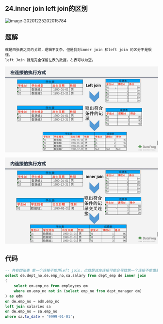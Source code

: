 ## 24.inner join left join的区别

![image-20201225202015784](SQL题解模板.assets/image-20201225202015784.png)



## 题解

```
就是四张表之间的关联，逻辑不复杂，但是我对inner join 和left join 的区分不是很懂。
left Join 就是完全保留左表的数据，右表可以为空。
```

![image-20201225203632389](../SQL题解模板.assets/image-20201225203632389.png)

![image-20201225204755449](../SQL题解模板.assets/image-20201225204755449.png)



## 代码

```sql
-- 共有四张表 第一个连接不能用left join，也就是说左连接可能会导致第一个连接不能做到筛选manager_no
select de.dept_no,de.emp_no,sa.salary from dept_emp de inner join  
(
    select em.emp_no from employees em
    where em.emp_no not in (select emp_no from dept_manager dm)
) as edm
on de.emp_no = edm.emp_no
left join salaries sa
on de.emp_no = sa.emp_no
where sa.to_date = '9999-01-01';
```

